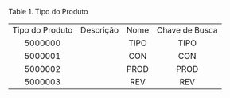 <div id="d134725e1" class="table">

<div class="table-title">

Table 1. Tipo do Produto

</div>

<div class="table-contents">

|                 |           |      |                |
| :-------------: | :-------: | :--: | :------------: |
| Tipo do Produto | Descrição | Nome | Chave de Busca |
|     5000000     |           | TIPO |      TIPO      |
|     5000001     |           | CON  |      CON       |
|     5000002     |           | PROD |      PROD      |
|     5000003     |           | REV  |      REV       |

</div>

</div>
